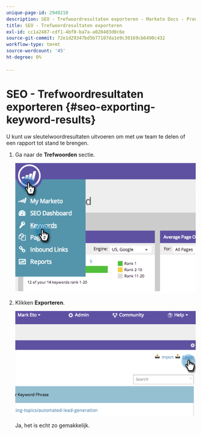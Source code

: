 ```yaml
---
unique-page-id: 2949210
description: SEO - Trefwoordresultaten exporteren - Marketo Docs - Productdocumentatie
title: SEO - Trefwoordresultaten exporteren
exl-id: cc1a2487-cdf1-4bf0-ba7a-a020483d0c6e
source-git-commit: 72e1d29347bd5b77107da1e9c30169cb6490c432
workflow-type: tm+mt
source-wordcount: '45'
ht-degree: 0%

---
```


# SEO - Trefwoordresultaten exporteren {#seo-exporting-keyword-results}

U kunt uw sleutelwoordresultaten uitvoeren om met uw team te delen of een rapport tot stand te brengen.

1. Ga naar de **Trefwoorden** sectie.

   ![](assets/image2014-9-18-12-3a51-3a7.png)

1. Klikken **Exporteren**.

   ![](assets/image2014-9-18-12-3a51-3a25.png)

   Ja, het is echt zo gemakkelijk.
